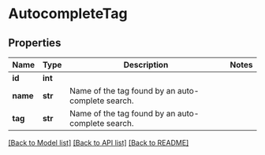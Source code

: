 # AutocompleteTag

## Properties
Name | Type | Description | Notes
------------ | ------------- | ------------- | -------------
**id** | **int** |  | 
**name** | **str** | Name of the tag found by an auto-complete search. | 
**tag** | **str** | Name of the tag found by an auto-complete search. | 

[[Back to Model list]](../README.md#documentation-for-models) [[Back to API list]](../README.md#documentation-for-api-endpoints) [[Back to README]](../README.md)


